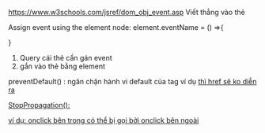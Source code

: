https://www.w3schools.com/jsref/dom_obj_event.asp
Viết thẳng vào thẻ

Assign event using the element node:
element.eventName = () =>{

}

1. Query cái thẻ cần gán event
2. gắn vào thẻ bằng element

preventDefault() :
ngăn chặn hành vi default của tag
ví dụ <a href=""> thì href sẽ ko diễn ra

StopPropagation():

 ví dụ: onclick bên trong có thể bị gọi bởi onclick bên ngoài
